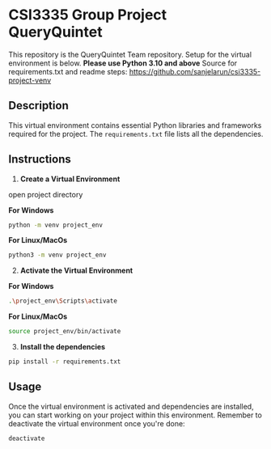# CSI3335 Group Project QueryQuintet

This repository is the QueryQuintet Team repository. 
Setup for the virtual environment is below. **Please use Python 3.10 and above**
Source for requirements.txt and readme steps: https://github.com/sanjelarun/csi3335-project-venv

## Description

This virtual environment contains essential Python libraries and frameworks required for the project. The `requirements.txt` file lists all the dependencies.

## Instructions



1. **Create a Virtual Environment**

open project directory

**For Windows**
```bash
python -m venv project_env
```
**For Linux/MacOs**
```bash
python3 -m venv project_env

```
2. **Activate the Virtual Environment**

**For Windows**
```bash
.\project_env\Scripts\activate
```
**For Linux/MacOs**
```bash
source project_env/bin/activate
```

3. **Install the dependencies**
```bash
pip install -r requirements.txt
```

## Usage

Once the virtual environment is activated and dependencies are installed, you can start working on your project within this environment. Remember to deactivate the virtual environment once you're done:

```bash
deactivate
```
